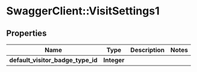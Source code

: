 # SwaggerClient::VisitSettings1

## Properties
Name | Type | Description | Notes
------------ | ------------- | ------------- | -------------
**default_visitor_badge_type_id** | **Integer** |  | 


